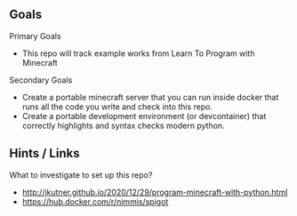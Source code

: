 ## Goals

Primary Goals

* This repo will track example works from Learn To Program with Minecraft

Secondary Goals

* Create a portable minecraft server that you can run inside docker that runs all the code you write and check into this repo.
* Create a portable development environment (or devcontainer) that correctly highlights and syntax checks modern python. 

## Hints / Links

What to investigate to set up this repo?

* http://jkutner.github.io/2020/12/29/program-minecraft-with-python.html
* https://hub.docker.com/r/nimmis/spigot

